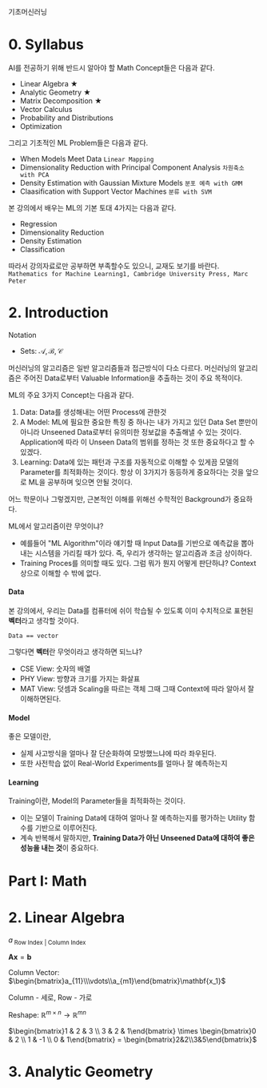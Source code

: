 기초머신러닝

# 0. Syllabus

AI를 전공하기 위해 반드시 알아야 할 Math Concept들은 다음과 같다.
- Linear Algebra ★
- Analytic Geometry ★
- Matrix Decomposition ★
- Vector Calculus
- Probability and Distributions
- Optimization

그리고 기초적인 ML Problem들은 다음과 같다.
- When Models Meet Data `Linear Mapping`
- Dimensionality Reduction with Principal Component Analysis `차원축소 with PCA`
- Density Estimation with Gaussian Mixture Models `분포 예측 with GMM`
- Claasification with Support Vector Machines `분류 with SVM`

본 강의에서 배우는 ML의 기본 토대 4가지는 다음과 같다.
- Regression
- Dimensionality Reduction
- Density Estimation
- Classification

따라서 강의자료로만 공부하면 부족할수도 있으니, 교재도 보기를 바란다.
`Mathematics for Machine Learning1, Cambridge University Press, Marc Peter`

# 2. Introduction

Notation
- Sets: $\mathcal{A, B, C}$

머신러닝의 알고리즘은 일반 알고리즘들과 접근방식이 다소 다르다.
머신러닝의 알고리즘은 주어진 Data로부터 Valuable Information을 추출하는 것이 주요 목적이다.

ML의 주요 3가지 Concept는 다음과 같다.
1. Data: Data를 생성해내는 어떤 Process에 관한것
2. A Model: ML에 필요한 중요한 특징 중 하나는 내가 가지고 있던 Data Set 뿐만이 아니라 Unseened Data로부터 유의미한 정보값을 추출해낼 수 있는 것이다. Application에 따라 이 Unseen Data의 범위를 정하는 것 또한 중요하다고 할 수 있겠다.
3. Learning: Data에 있는 패턴과 구조를 자동적으로 이해할 수 있게끔 모델의 Parameter를 최적화하는 것이다.
항상 이 3가지가 동등하게 중요하다는 것을 앞으로 ML을 공부하며 잊으면 안될 것이다.

어느 학문이나 그렇겠지만, 근본적인 이해를 위해선 수학적인 Background가 중요하다.

ML에서 알고리즘이란 무엇이냐?
- 예를들어 "ML Algorithm"이라 얘기할 때 Input Data를 기반으로 예측값을 뽑아내는 시스템을 가리킬 때가 있다. 즉, 우리가 생각하는 알고리즘과 조금 상이하다.
- Training Proces를 의미할 때도 있다.
그럼 뭐가 뭔지 어떻게 판단하냐? Context상으로 이해할 수 밖에 없다.

#### Data

본 강의에서, 우리는 Data를 컴퓨터에 쉬이 학습될 수 있도록 이미 수치적으로 표현된 **벡터**라고 생각할 것이다.
```
Data == vector
```

그렇다면 **벡터**란 무엇이라고 생각하면 되느냐?
- CSE View: 숫자의 배열
- PHY View: 방향과 크기를 가지는 화살표
- MAT View: 덧셈과 Scaling을 따르는 객체
그때 그때 Context에 따라 알아서 잘 이해하면된다.

#### Model

좋은 모델이란,
- 실제 사고방식을 얼마나 잘 단순화하여 모방했느냐에 따라 좌우된다.
- 또한 사전학습 없이 Real-World Experiments를 얼마나 잘 예측하는지

#### Learning

Training이란, Model의 Parameter들을 최적화하는 것이다.
- 이는 모델이 Training Data에 대하여 얼마나 잘 예측하는지를 평가하는 Utility 함수를 기반으로 이루어진다.
- 계속 반복해서 말하지만, **Training Data가 아닌 Unseened Data에 대하여 좋은 성능을 내는 것**이 중요하다.

# Part I: Math

# 2. Linear Algebra

$a_{\text{ Row Index | Column Index }}$

$\mathbf{Ax} = \mathbf{b}$

Column Vector: $\begin{bmatrix}a_{11}\\\vdots\\a_{m1}\end{bmatrix}\mathbf{x_1}$

Column - 세로, Row - 가로

Reshape: $\mathbb{R}^{m\times n} \rightarrow \mathbb{R}^{mn}$

$\begin{bmatrix}1 & 2 & 3 \\ 3 & 2 & 1\end{bmatrix} \times \begin{bmatrix}0 & 2 \\ 1 & -1 \\ 0 & 1\end{bmatrix} = \begin{bmatrix}2&2\\3&5\end{bmatrix}$

# 3. Analytic Geometry

